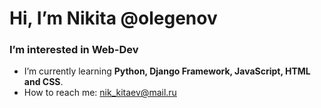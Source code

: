 # Hi, I’m Nikita @olegenov #
### I’m interested in Web-Dev ###
- I’m currently learning **Python, Django Framework, JavaScript, HTML and CSS**.
- How to reach me: nik_kitaev@mail.ru
